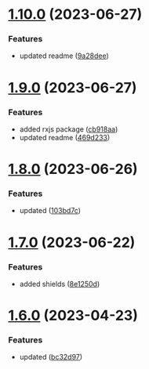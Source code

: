 # [1.10.0](https://github.com/manthanank/learn-rxjs/compare/v1.9.0...v1.10.0) (2023-06-27)


### Features

* updated readme ([9a28dee](https://github.com/manthanank/learn-rxjs/commit/9a28dee3017153c15d8058e00929c7d2038dcc0b))



# [1.9.0](https://github.com/manthanank/learn-rxjs/compare/v1.8.0...v1.9.0) (2023-06-27)


### Features

* added rxjs package ([cb918aa](https://github.com/manthanank/learn-rxjs/commit/cb918aad4f42de2af3db7446d66173910ae4bb51))
* updated readme ([469d233](https://github.com/manthanank/learn-rxjs/commit/469d2337aba4e383e12fd46194ba77867004b935))



# [1.8.0](https://github.com/manthanank/learn-rxjs/compare/v1.7.0...v1.8.0) (2023-06-26)


### Features

* updated ([103bd7c](https://github.com/manthanank/learn-rxjs/commit/103bd7c7544e1ac9c9c57b1e0fa7774cfdad80be))



# [1.7.0](https://github.com/manthanank/learn-rxjs/compare/v1.6.0...v1.7.0) (2023-06-22)


### Features

* added shields ([8e1250d](https://github.com/manthanank/learn-rxjs/commit/8e1250d5e08fc3bce6b12e06417d14c6567668c0))



# [1.6.0](https://github.com/manthanank/learn-rxjs/compare/v1.5.1...v1.6.0) (2023-04-23)


### Features

* updated ([bc32d97](https://github.com/manthanank/learn-rxjs/commit/bc32d9705505a9c3fbddb968298cc394760e2159))



